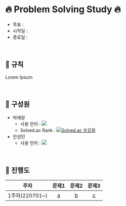 # 🔥 Problem Solving Study 🔥
- 목표 : 
- 시작일 : 
- 종료일 : 

</br>

## 🚀 규칙
Lorem Ipsum

</br>

## 🙋 구성원

- 박예랑
  - 사용 언어 : <img src="https://img.shields.io/badge/C++-00599C?style=flat-square&logo=cplusplus&logoColor=white"/>
  - Solved.ac Rank : [![Solved.ac
프로필](http://mazassumnida.wtf/api/v2/generate_badge?boj=dpfkdvkr)](https://solved.ac/dpfkdvkr)
- 안성민
  - 사용 언어 : <img src="https://img.shields.io/badge/Python-3776AB?style=flat-square&logo=Python&logoColor=white"/>

</br>

## 📅 진행도

|주차|문제1|문제2|문제3|
|:-----:|:-----:|:-----:|:-----:|
|1주차(220701~)|[a](#)|[b](#)|[c](#)|
